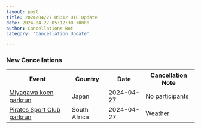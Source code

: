 ```yaml
---
layout: post
title: 2024/04/27 05:12 UTC Update
date: 2024-04-27 05:12:30 +0000
author: Cancellations Bot
category: 'Cancellation Update'

---
```


<h3>New Cancellations</h3>
<div class='hscrollable'>
<table style='width: 100%'>
    <tr>
        <th>Event</th>
        <th>Country</th>
        <th>Date</th>
        <th>Cancellation Note</th>
    </tr>
    <tr>
        <td><a href="https://www.parkrun.jp/miyagawakoen">Miyagawa koen parkrun</a></td>
        <td>Japan</td>
        <td>2024-04-27</td>
        <td>No participants</td>
    </tr>
    <tr>
        <td><a href="https://www.parkrun.co.za/piratessportclub">Pirates Sport Club parkrun</a></td>
        <td>South Africa</td>
        <td>2024-04-27</td>
        <td>Weather</td>
    </tr>
</table>
</div>
